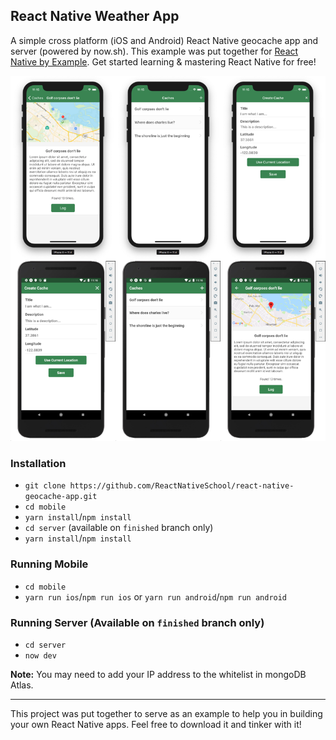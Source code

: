 ## React Native Weather App

A simple cross platform (iOS and Android) React Native geocache app and server (powered by now.sh). This example was put together for [React Native by Example](https://www.reactnativebyexample.com/). Get started learning & mastering React Native for free!

![Reference Designs](./assets/reference.png)

### Installation

- `git clone https://github.com/ReactNativeSchool/react-native-geocache-app.git`
- `cd mobile`
- `yarn install`/`npm install`
- `cd server` (available on `finished` branch only)
- `yarn install`/`npm install`

### Running Mobile

- `cd mobile`
- `yarn run ios`/`npm run ios` or `yarn run android`/`npm run android`

### Running Server (Available on `finished` branch only)

- `cd server`
- `now dev`

**Note:** You may need to add your IP address to the whitelist in mongoDB Atlas.

---

This project was put together to serve as an example to help you in building your own React Native apps. Feel free to download it and tinker with it!
